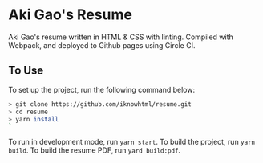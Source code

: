 # Aki Gao's Resume
Aki Gao's resume written in HTML & CSS with linting. Compiled with Webpack, and deployed to Github pages using Circle CI.

## To Use
To set up the project, run the following command below:
```bash
> git clone https://github.com/iknowhtml/resume.git
> cd resume
> yarn install
`
```
To run in development mode, run `yarn start`.
To build the project, run `yarn build`.
To build the resume PDF, run `yard build:pdf`.